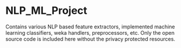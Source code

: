 # NLP_ML_Project
Contains various NLP based feature extractors, implemented machine learning classifiers, weka handlers, preprocessors, etc.
Only the open source code is included here without the privacy protected resources.
